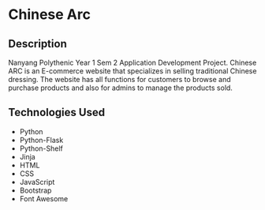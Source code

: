 # Chinese Arc

## Description
Nanyang Polythenic Year 1 Sem 2 Application Development Project.
Chinese ARC is an E-commerce website that specializes in selling traditional Chinese dressing. The website has all functions for customers to browse and purchase products and also for admins to manage the products sold. 

## Technologies Used
- Python
- Python-Flask
- Python-Shelf
- Jinja
- HTML
- CSS
- JavaScript
- Bootstrap
- Font Awesome


